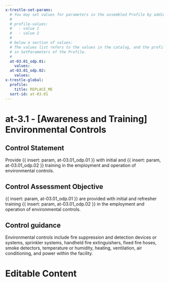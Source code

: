 ```yaml
---
x-trestle-set-params:
  # You may set values for parameters in the assembled Profile by adding
  #
  # profile-values:
  #   - value 1
  #   - value 2
  #
  # below a section of values:
  # The values list refers to the values in the catalog, and the profile-values represent values
  # in SetParameters of the Profile.
  #
  at-03.01_odp.01:
    values:
  at-03.01_odp.02:
    values:
x-trestle-global:
  profile:
    title: REPLACE_ME
  sort-id: at-03.01
---
```


# at-3.1 - \[Awareness and Training\] Environmental Controls

## Control Statement

Provide {{ insert: param, at-03.01_odp.01 }} with initial and {{ insert: param, at-03.01_odp.02 }} training in the employment and operation of environmental controls.

## Control Assessment Objective

{{ insert: param, at-03.01_odp.01 }} are provided with initial and refresher training {{ insert: param, at-03.01_odp.02 }} in the employment and operation of environmental controls.

## Control guidance

Environmental controls include fire suppression and detection devices or systems, sprinkler systems, handheld fire extinguishers, fixed fire hoses, smoke detectors, temperature or humidity, heating, ventilation, air conditioning, and power within the facility.

# Editable Content

<!-- Make additions and edits below -->
<!-- The above represents the contents of the control as received by the profile, prior to additions. -->
<!-- If the profile makes additions to the control, they will appear below. -->
<!-- The above markdown may not be edited but you may edit the content below, and/or introduce new additions to be made by the profile. -->
<!-- If there is a yaml header at the top, parameter values may be edited. Use --set-parameters to incorporate the changes during assembly. -->
<!-- The content here will then replace what is in the profile for this control, after running profile-assemble. -->
<!-- The current profile has no added parts for this control, but you may add new ones here. -->
<!-- Each addition must have a heading either of the form ## Control my_addition_name -->
<!-- or ## Part a. (where the a. refers to one of the control statement labels.) -->
<!-- "## Control" parts are new parts added after the statement part. -->
<!-- "## Part" parts are new parts added into the top-level statement part with that label. -->
<!-- Subparts may be added with nested hash levels of the form ### My Subpart Name -->
<!-- underneath the parent ## Control or ## Part being added -->
<!-- See https://ibm.github.io/compliance-trestle/tutorials/ssp_profile_catalog_authoring/ssp_profile_catalog_authoring for guidance. -->
